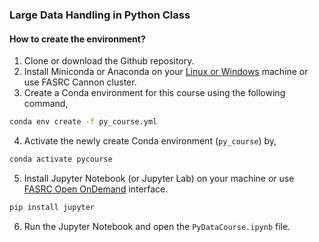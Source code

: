 ### Large Data Handling in Python Class

#### How to create the environment?

1. Clone or download the Github repository. 
2. Install Miniconda or Anaconda on your [Linux or Windows](https://docs.conda.io/en/latest/miniconda.html) machine or use FASRC Cannon cluster. 
3. Create a Conda environment for this course using the following command,

```bash
conda env create -f py_course.yml
```

4. Activate the newly create Conda environment (`py_course`) by,

```bash
conda activate pycourse
```

5. Install Jupyter Notebook (or Jupyter Lab) on your machine or use [FASRC Open OnDemand](http://vdi.rc.fas.harvard.edu/) interface.

```bash
pip install jupyter
```

6. Run the Jupyter Notebook and open the `PyDataCourse.ipynb` file.

